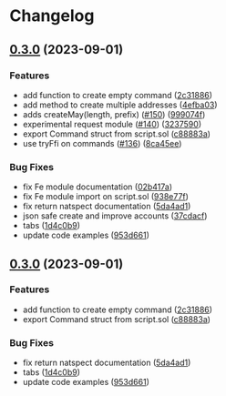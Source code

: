 # Changelog

## [0.3.0](https://github.com/nomoixyz/vulcan/compare/v0.2.0...v0.3.0) (2023-09-01)


### Features

* add function to create empty command ([2c31886](https://github.com/nomoixyz/vulcan/commit/2c31886075fae5a5177410739309ff38ed834f2a))
* add method to create multiple addresses ([4efba03](https://github.com/nomoixyz/vulcan/commit/4efba034fab45dc6370ba3596a3a275138b690e1))
* adds createMay(length, prefix) ([#150](https://github.com/nomoixyz/vulcan/issues/150)) ([999074f](https://github.com/nomoixyz/vulcan/commit/999074ff0bab9d0a2335a7b5526d2df0a8a951e2))
* experimental request module ([#140](https://github.com/nomoixyz/vulcan/issues/140)) ([3237590](https://github.com/nomoixyz/vulcan/commit/3237590ecb5fb16ab804d4c10f28fdc44496e26f))
* export Command struct from script.sol ([c88883a](https://github.com/nomoixyz/vulcan/commit/c88883a402ccfae6aa2d0de674936ba22e3d3514))
* use tryFfi on commands ([#136](https://github.com/nomoixyz/vulcan/issues/136)) ([8ca45ee](https://github.com/nomoixyz/vulcan/commit/8ca45eebe25effbfe9d3ee44ebf9cc1924bd8f03))


### Bug Fixes

* fix Fe module documentation ([02b417a](https://github.com/nomoixyz/vulcan/commit/02b417ac2f15338087af629f26ffb7d831ef1cf8))
* fix Fe module import on script.sol ([938e77f](https://github.com/nomoixyz/vulcan/commit/938e77f8d30459329b650079a06602bbe5d7f0ee))
* fix return natspect documentation ([5da4ad1](https://github.com/nomoixyz/vulcan/commit/5da4ad14fbe07b35d29260fe2cb97ffb2cb95de3))
* json safe create and improve accounts ([37cdacf](https://github.com/nomoixyz/vulcan/commit/37cdacf4a4c9fe984ad0182c056234ef9cfe1490))
* tabs ([1d4c0b9](https://github.com/nomoixyz/vulcan/commit/1d4c0b9d350445825d84198c7b242f5e432ffb39))
* update code examples ([953d661](https://github.com/nomoixyz/vulcan/commit/953d661e1a84e84b9a40b8f8178980ea32d0ef96))

## [0.3.0](https://github.com/nomoixyz/vulcan/compare/v0.2.0...v0.3.0) (2023-09-01)


### Features

* add function to create empty command ([2c31886](https://github.com/nomoixyz/vulcan/commit/2c31886075fae5a5177410739309ff38ed834f2a))
* export Command struct from script.sol ([c88883a](https://github.com/nomoixyz/vulcan/commit/c88883a402ccfae6aa2d0de674936ba22e3d3514))


### Bug Fixes

* fix return natspect documentation ([5da4ad1](https://github.com/nomoixyz/vulcan/commit/5da4ad14fbe07b35d29260fe2cb97ffb2cb95de3))
* tabs ([1d4c0b9](https://github.com/nomoixyz/vulcan/commit/1d4c0b9d350445825d84198c7b242f5e432ffb39))
* update code examples ([953d661](https://github.com/nomoixyz/vulcan/commit/953d661e1a84e84b9a40b8f8178980ea32d0ef96))
